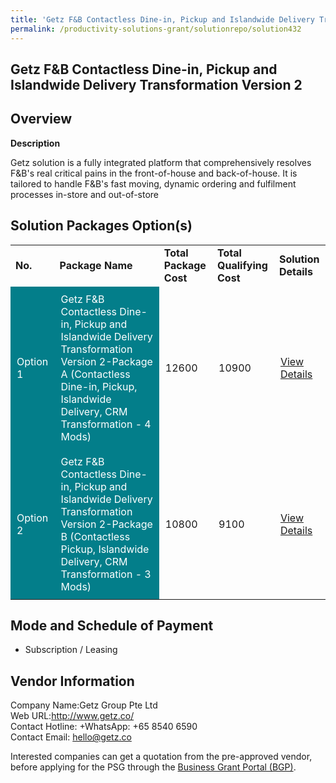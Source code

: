 ```yaml
---
title: 'Getz F&B Contactless Dine-in, Pickup and Islandwide Delivery Transformation Version 2'
permalink: /productivity-solutions-grant/solutionrepo/solution432
---
```


## Getz F&B Contactless Dine-in, Pickup and Islandwide Delivery Transformation Version 2

## Overview

**Description**

Getz solution is a fully integrated platform that comprehensively resolves F&B's real critical pains in the front-of-house and back-of-house. It is tailored to handle F&B's fast moving, dynamic ordering and fulfilment processes in-store and out-of-store 



## Solution Packages Option(s)

<table>
<tr>
<td><b>No.</b></td>
<td><b>Package Name</b></td>
<td><b>Total Package Cost</b></td>
<td><b>Total Qualifying Cost</b></td>
<td><b>Solution Details</b></td>
</tr>
<tr>
<td style='padding: 10px; background-color: #037E8A; color: #FFFFFF;'>Option 1</td>
<td style='padding: 10px; background-color: #037E8A; color: #FFFFFF;'>Getz F&B Contactless Dine-in, Pickup and Islandwide Delivery Transformation Version 2-Package A (Contactless Dine-in, Pickup, Islandwide Delivery, CRM Transformation - 4 Mods)</td>
<td style='padding: 10px;'>12600</td>
<td style='padding: 10px;'>10900</td>
<td style='padding: 10px;'><a href='https://www.gobusiness.gov.sg/images/psg/Getz_Group_Annex_3_20200702223650_Part_1.pdf' target='_blank'>View Details</a></td>
</tr>
<tr>
<td style='padding: 10px; background-color: #037E8A; color: #FFFFFF;'>Option 2</td>
<td style='padding: 10px; background-color: #037E8A; color: #FFFFFF;'>Getz F&B Contactless Dine-in, Pickup and Islandwide Delivery Transformation Version 2-Package B (Contactless Pickup, Islandwide Delivery, CRM Transformation - 3 Mods) </td>
<td style='padding: 10px;'>10800</td>
<td style='padding: 10px;'>9100</td>
<td style='padding: 10px;'><a href='https://www.gobusiness.gov.sg/images/psg/Getz_Group_Annex_3_20200702223650_Part_2.pdf' target='_blank'>View Details</a></td>
</tr>
</table>

## Mode and Schedule of Payment

 - Subscription / Leasing

## Vendor Information

 Company Name:Getz Group Pte Ltd<br>Web URL:http://www.getz.co/<br>Contact Hotline: +WhatsApp: +65 8540 6590<br>Contact Email: hello@getz.co

Interested companies can get a quotation from the pre-approved vendor, before applying for the PSG through the <a href='https://www.businessgrants.gov.sg/' target='_blank' rel='noopener'>Business Grant Portal (BGP)</a>.

<script src="/jquery/resize-tables.js"></script>
